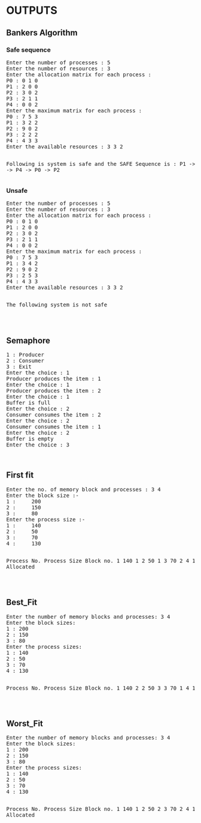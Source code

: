 <h1>OUTPUTS</h1>
<h2>Bankers Algorithm</h2>
<h3>Safe sequence</h3>
<pre>Enter the number of processes : 5 
Enter the number of resources : 3
Enter the allocation matrix for each process :
P0 : 0 1 0
P1 : 2 0 0
P2 : 3 0 2
P3 : 2 1 1
P4 : 0 0 2
Enter the maximum matrix for each process :
P0 : 7 5 3
P1 : 3 2 2
P2 : 9 0 2 
P3 : 2 2 2
P4 : 4 3 3
Enter the available resources : 3 3 2

Following is system is safe and the SAFE Sequence is :
P1 -&gt; P3 -&gt; P4 -&gt; P0 -&gt;  P2
</pre>
<h3>Unsafe</h3>
<pre>Enter the number of processes : 5
Enter the number of resources : 3
Enter the allocation matrix for each process :
P0 : 0 1 0
P1 : 2 0 0
P2 : 3 0 2
P3 : 2 1 1
P4 : 0 0 2
Enter the maximum matrix for each process :
P0 : 7 5 3
P1 : 3 4 2
P2 : 9 0 2
P3 : 2 5 3
P4 : 4 3 3
Enter the available resources : 3 3 2

The following system is not safe
</pre> <br>
<h2>Semaphore </h2>
<pre>1 : Producer
2 : Consumer
3 : Exit
Enter the choice : 1
Producer produces the item : 1
Enter the choice : 1
Producer produces the item : 2
Enter the choice : 1
Buffer is full
Enter the choice : 2
Consumer consumes the item : 2
Enter the choice : 2
Consumer consumes the item : 1
Enter the choice : 2
Buffer is empty
Enter the choice : 3</pre>
<br>
<h2>First fit</h2>
<pre>Enter the no. of memory block and processes : 3 4
Enter the block size :- 
1 : 	200
2 : 	150
3 : 	80
Enter the process size :- 
1 : 	140
2 : 	50
3 : 	70
4 : 	130

Process No.	Process Size	Block no.
1		140		1
2		50		1
3		70		2
4		130		Not Allocated
</pre>
<br>
<h2>Best_Fit</h2>
<pre>Enter the number of memory blocks and processes: 3 4
Enter the block sizes:
1 : 200
2 : 150
3 : 80
Enter the process sizes:
1 : 140
2 : 50
3 : 70
4 : 130

Process No.	Process Size	Block no.
1		140		2
2		50		3
3		70		1
4		130		1
</pre><br>
<h2>Worst_Fit</h2>
<pre>Enter the number of memory blocks and processes: 3 4
Enter the block sizes:
1 : 200
2 : 150
3 : 80
Enter the process sizes:
1 : 140
2 : 50
3 : 70
4 : 130

Process No.	Process Size	Block no.
1		140		1
2		50		2
3		70		2
4		130		Not Allocated
</pre>

